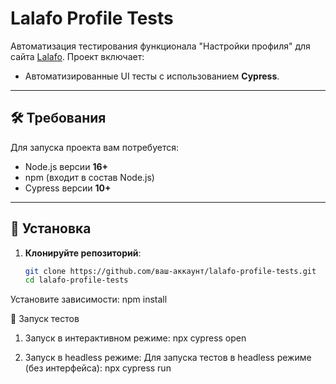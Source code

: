 # Lalafo Profile Tests

Автоматизация тестирования функционала "Настройки профиля" для сайта [Lalafo](https://lalafo.kg). Проект включает:
- Автоматизированные UI тесты с использованием **Cypress**.

---


## 🛠 Требования

Для запуска проекта вам потребуется:
- Node.js версии **16+**
- npm (входит в состав Node.js)
- Cypress версии **10+**

---

## 🚀 Установка

1. **Клонируйте репозиторий**:
   ```bash
   git clone https://github.com/ваш-аккаунт/lalafo-profile-tests.git
   cd lalafo-profile-tests
Установите зависимости:
npm install

🧪 Запуск тестов
1. Запуск в интерактивном режиме:
npx cypress open

2. Запуск в headless режиме:
Для запуска тестов в headless режиме (без интерфейса):
npx cypress run